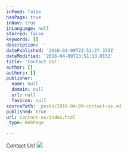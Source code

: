 ```yaml
---
inFeed: false
hasPage: true
inNav: true
inLanguage: null
starred: false
keywords: []
description: ''
datePublished: '2016-04-09T23:51:27.353Z'
dateModified: '2016-04-09T23:51:13.015Z'
title: 'Contact Us!'
author: []
authors: []
publisher:
  name: null
  domain: null
  url: null
  favicon: null
sourcePath: _posts/2016-04-09-contact-us.md
published: true
url: contact-us/index.html
_type: WebPage

---
```

Contact Us!
![](https://the-grid-user-content.s3-us-west-2.amazonaws.com/e49815f7-b53c-44b3-85f4-402d12e62585.jpg)